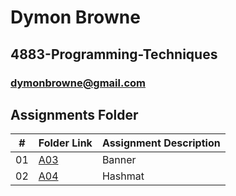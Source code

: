 # Dymon Browne
## 4883-Programming-Techniques

### dymonbrowne@gmail.com
##  Assignments Folder

|   #   | Folder Link | Assignment Description |
| :---: | ----------- | ---------------------- |
|  01     |    <a href="https://github.com/DymonB/3013-Algorithms-Browne/tree/main/Assignments/A03" />A03</a>      |   Banner                     |
|  02   |  <a href="https://github.com/DymonB/3013-Algorithms-Browne/tree/main/Assignments/A04" />A04</a>    | Hashmat   |
